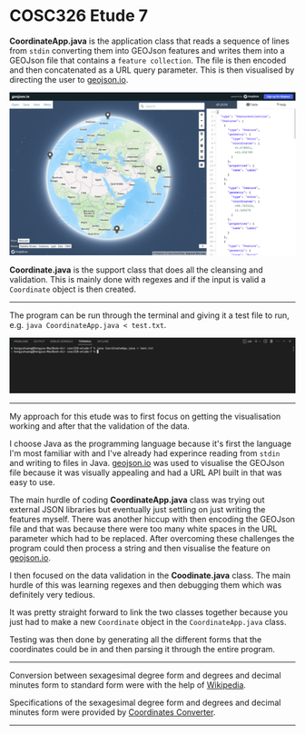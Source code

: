 # COSC326 Etude 7

**CoordinateApp.java** is the application class that reads a sequence of lines from `stdin` converting them into GEOJson features and writes them into a GEOJson file that contains a `feature collection`. The file is then encoded and then concatenated as a URL query parameter. This is then visualised by directing the user to [geojson.io](http://geojson.io/#map=2/0/20).

![image.png](./images/image.png)

**Coordinate.java** is the support class that does all the cleansing and validation. This is mainly done with regexes and if the input is valid a `Coordinate` object is then created.

---

The program can be run through the terminal and giving it a test file to run, e.g. `java CoordinateApp.java < test.txt`.

![image-1.png](./images/image-1.png)

---

My approach for this etude was to first focus on getting the visualisation working and after that the validation of the data. 

I choose Java as the programming language because it's first the language I'm most familiar with and I've already had experince reading from `stdin` and writing to files in Java. [geojson.io](http://geojson.io/#map=2/0/20) was used to visualise the GEOJson file because it was visually appealing and had a URL API built in that was easy to use. 

The main hurdle of coding **CoordinateApp.java** class was trying out external JSON libraries but eventually just settling on just writing the features myself. There was another hiccup with then encoding the GEOJson file and that was because there were too many white spaces in the URL parameter which had to be replaced. After overcoming these challenges the program could then process a string and then visualise the feature on 
[geojson.io](http://geojson.io/#map=2/0/20). 

I then focused on the data validation in the **Coodinate.java** class. The main hurdle of this was learning regexes and then debugging them which was definitely very tedious. 

It was pretty straight forward to link the two classes together because you just had to make a new `Coordinate` object in the `CoordinateApp.java` class.

Testing was then done by generating all the different forms that the coordinates could be in and then parsing it through the entire program.

---

Conversion between sexagesimal degree form and degrees and decimal minutes form to standard form were with the help of [Wikipedia](https://en.wikipedia.org/wiki/Geographic_coordinate_conversion#Change_of_units_and_format). 

Specifications of the sexagesimal degree form and degrees and decimal minutes form were provided by [Coordinates Converter](https://coordinates-converter.com/en/info).

---


